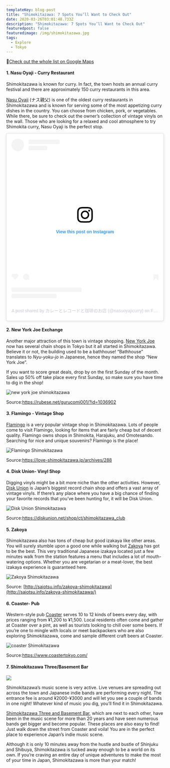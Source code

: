 ```yaml
---
templateKey: blog-post
title: "Shimokitazawa: 7 Spots You’ll Want to Check Out"
date: 2020-03-26T03:01:48.733Z
description: "Shimokitazawa: 7 Spots You’ll Want to Check Out"
featuredpost: false
featuredimage: /img/shimokitazawa.jpg
tags:
  - Explore
  - Tokyo
---
```

📌[Check out the whole list on Google Maps](https://goo.gl/maps/QSbUNvLr4XQb5jtC9)

#### 1. Nasu Oyaji - Curry Restaurant

Shimokitazawa is known for curry. In fact, the town hosts an annual curry festival and there are approximately 150 curry restaurants in this area. 

[Nasu Oyaji](https://tabelog.com/en/tokyo/A1318/A131802/13001385/) (ナス親父) is one of the oldest curry restaurants in Shimokitazawa and is known for serving some of the most appetizing curry dishes in the country. You can choose from chicken, pork, or vegetables. While there, be sure to check out the owner’s collection of vintage vinyls on the wall.  Those who are looking for a relaxed and cool atmosphere to try Shimokita curry, Nasu Oyaji is the perfect stop. 

<blockquote class="instagram-media" data-instgrm-permalink="https://www.instagram.com/p/B8D8j1aBVCI/?utm_source=ig_embed&amp;utm_campaign=loading" data-instgrm-version="12" style=" background:#FFF; border:0; border-radius:3px; box-shadow:0 0 1px 0 rgba(0,0,0,0.5),0 1px 10px 0 rgba(0,0,0,0.15); margin: 1px; max-width:540px; min-width:326px; padding:0; width:99.375%; width:-webkit-calc(100% - 2px); width:calc(100% - 2px);"><div style="padding:16px;"> <a href="https://www.instagram.com/p/B8D8j1aBVCI/?utm_source=ig_embed&amp;utm_campaign=loading" style=" background:#FFFFFF; line-height:0; padding:0 0; text-align:center; text-decoration:none; width:100%;" target="_blank"> <div style=" display: flex; flex-direction: row; align-items: center;"> <div style="background-color: #F4F4F4; border-radius: 50%; flex-grow: 0; height: 40px; margin-right: 14px; width: 40px;"></div> <div style="display: flex; flex-direction: column; flex-grow: 1; justify-content: center;"> <div style=" background-color: #F4F4F4; border-radius: 4px; flex-grow: 0; height: 14px; margin-bottom: 6px; width: 100px;"></div> <div style=" background-color: #F4F4F4; border-radius: 4px; flex-grow: 0; height: 14px; width: 60px;"></div></div></div><div style="padding: 19% 0;"></div> <div style="display:block; height:50px; margin:0 auto 12px; width:50px;"><svg width="50px" height="50px" viewBox="0 0 60 60" version="1.1" xmlns="https://www.w3.org/2000/svg" xmlns:xlink="https://www.w3.org/1999/xlink"><g stroke="none" stroke-width="1" fill="none" fill-rule="evenodd"><g transform="translate(-511.000000, -20.000000)" fill="#000000"><g><path d="M556.869,30.41 C554.814,30.41 553.148,32.076 553.148,34.131 C553.148,36.186 554.814,37.852 556.869,37.852 C558.924,37.852 560.59,36.186 560.59,34.131 C560.59,32.076 558.924,30.41 556.869,30.41 M541,60.657 C535.114,60.657 530.342,55.887 530.342,50 C530.342,44.114 535.114,39.342 541,39.342 C546.887,39.342 551.658,44.114 551.658,50 C551.658,55.887 546.887,60.657 541,60.657 M541,33.886 C532.1,33.886 524.886,41.1 524.886,50 C524.886,58.899 532.1,66.113 541,66.113 C549.9,66.113 557.115,58.899 557.115,50 C557.115,41.1 549.9,33.886 541,33.886 M565.378,62.101 C565.244,65.022 564.756,66.606 564.346,67.663 C563.803,69.06 563.154,70.057 562.106,71.106 C561.058,72.155 560.06,72.803 558.662,73.347 C557.607,73.757 556.021,74.244 553.102,74.378 C549.944,74.521 548.997,74.552 541,74.552 C533.003,74.552 532.056,74.521 528.898,74.378 C525.979,74.244 524.393,73.757 523.338,73.347 C521.94,72.803 520.942,72.155 519.894,71.106 C518.846,70.057 518.197,69.06 517.654,67.663 C517.244,66.606 516.755,65.022 516.623,62.101 C516.479,58.943 516.448,57.996 516.448,50 C516.448,42.003 516.479,41.056 516.623,37.899 C516.755,34.978 517.244,33.391 517.654,32.338 C518.197,30.938 518.846,29.942 519.894,28.894 C520.942,27.846 521.94,27.196 523.338,26.654 C524.393,26.244 525.979,25.756 528.898,25.623 C532.057,25.479 533.004,25.448 541,25.448 C548.997,25.448 549.943,25.479 553.102,25.623 C556.021,25.756 557.607,26.244 558.662,26.654 C560.06,27.196 561.058,27.846 562.106,28.894 C563.154,29.942 563.803,30.938 564.346,32.338 C564.756,33.391 565.244,34.978 565.378,37.899 C565.522,41.056 565.552,42.003 565.552,50 C565.552,57.996 565.522,58.943 565.378,62.101 M570.82,37.631 C570.674,34.438 570.167,32.258 569.425,30.349 C568.659,28.377 567.633,26.702 565.965,25.035 C564.297,23.368 562.623,22.342 560.652,21.575 C558.743,20.834 556.562,20.326 553.369,20.18 C550.169,20.033 549.148,20 541,20 C532.853,20 531.831,20.033 528.631,20.18 C525.438,20.326 523.257,20.834 521.349,21.575 C519.376,22.342 517.703,23.368 516.035,25.035 C514.368,26.702 513.342,28.377 512.574,30.349 C511.834,32.258 511.326,34.438 511.181,37.631 C511.035,40.831 511,41.851 511,50 C511,58.147 511.035,59.17 511.181,62.369 C511.326,65.562 511.834,67.743 512.574,69.651 C513.342,71.625 514.368,73.296 516.035,74.965 C517.703,76.634 519.376,77.658 521.349,78.425 C523.257,79.167 525.438,79.673 528.631,79.82 C531.831,79.965 532.853,80.001 541,80.001 C549.148,80.001 550.169,79.965 553.369,79.82 C556.562,79.673 558.743,79.167 560.652,78.425 C562.623,77.658 564.297,76.634 565.965,74.965 C567.633,73.296 568.659,71.625 569.425,69.651 C570.167,67.743 570.674,65.562 570.82,62.369 C570.966,59.17 571,58.147 571,50 C571,41.851 570.966,40.831 570.82,37.631"></path></g></g></g></svg></div><div style="padding-top: 8px;"> <div style=" color:#3897f0; font-family:Arial,sans-serif; font-size:14px; font-style:normal; font-weight:550; line-height:18px;"> View this post on Instagram</div></div><div style="padding: 12.5% 0;"></div> <div style="display: flex; flex-direction: row; margin-bottom: 14px; align-items: center;"><div> <div style="background-color: #F4F4F4; border-radius: 50%; height: 12.5px; width: 12.5px; transform: translateX(0px) translateY(7px);"></div> <div style="background-color: #F4F4F4; height: 12.5px; transform: rotate(-45deg) translateX(3px) translateY(1px); width: 12.5px; flex-grow: 0; margin-right: 14px; margin-left: 2px;"></div> <div style="background-color: #F4F4F4; border-radius: 50%; height: 12.5px; width: 12.5px; transform: translateX(9px) translateY(-18px);"></div></div><div style="margin-left: 8px;"> <div style=" background-color: #F4F4F4; border-radius: 50%; flex-grow: 0; height: 20px; width: 20px;"></div> <div style=" width: 0; height: 0; border-top: 2px solid transparent; border-left: 6px solid #f4f4f4; border-bottom: 2px solid transparent; transform: translateX(16px) translateY(-4px) rotate(30deg)"></div></div><div style="margin-left: auto;"> <div style=" width: 0px; border-top: 8px solid #F4F4F4; border-right: 8px solid transparent; transform: translateY(16px);"></div> <div style=" background-color: #F4F4F4; flex-grow: 0; height: 12px; width: 16px; transform: translateY(-4px);"></div> <div style=" width: 0; height: 0; border-top: 8px solid #F4F4F4; border-left: 8px solid transparent; transform: translateY(-4px) translateX(8px);"></div></div></div> <div style="display: flex; flex-direction: column; flex-grow: 1; justify-content: center; margin-bottom: 24px;"> <div style=" background-color: #F4F4F4; border-radius: 4px; flex-grow: 0; height: 14px; margin-bottom: 6px; width: 224px;"></div> <div style=" background-color: #F4F4F4; border-radius: 4px; flex-grow: 0; height: 14px; width: 144px;"></div></div></a><p style=" color:#c9c8cd; font-family:Arial,sans-serif; font-size:14px; line-height:17px; margin-bottom:0; margin-top:8px; overflow:hidden; padding:8px 0 7px; text-align:center; text-overflow:ellipsis; white-space:nowrap;"><a href="https://www.instagram.com/p/B8D8j1aBVCI/?utm_source=ig_embed&amp;utm_campaign=loading" style=" color:#c9c8cd; font-family:Arial,sans-serif; font-size:14px; font-style:normal; font-weight:normal; line-height:17px; text-decoration:none;" target="_blank">A post shared by カレーとレコードと珈琲のお店 (@nasuoyajicurry)</a> on <time style=" font-family:Arial,sans-serif; font-size:14px; line-height:17px;" datetime="2020-02-02T10:46:48+00:00">Feb 2, 2020 at 2:46am PST</time></p></div></blockquote> <script async src="//www.instagram.com/embed.js"></script>

#### 2. New York Joe Exchange

Another major attraction of this town is vintage shopping. [New York Joe](http://newyorkjoeexchange.com/) now has several chain shops in Tokyo but it all started in Shimokitazawa. Believe it or not, the building used to be a bathhouse! “Bathhouse” translates to *Nyu-yoku-jo* in Japanese, hence they named the shop “New York Joe”.

If you want to score great deals, drop by on the first Sunday of the month. Sales up 50% off take place every first Sunday, so make sure you have time to dig in the shop!

![new york joe shimokitazawa](/img/new-york-joe.jpg "New York Joe Shimokitazawa")

Source:<https://rubese.net/gurucomi001/?id=1036902>

#### 3. Flamingo - Vintage Shop

[Flamingo](http://tippirag.com/shopsyo_flamingo/) is a very popular vintage shop in Shimokitazawa. Lots of people come to visit Flamingo, looking for items that are fairly cheap but of decent quality. Flamingo owns shops in Shimokita, Harajuku, and Omotesando. Searching for nice and unique souvenirs? Flamingo is the place!

![Flamingo Shimokitazawa](/img/flalmingo.jpg "Flamingo Shimokitazawa")

Source:<https://love-shimokitazawa.jp/archives/288>

#### 4. Disk Union- Vinyl Shop

Digging vinyls might be a bit more niche than the other activities. However, [Disk Union](https://diskunion.net/) is Japan’s biggest record chain shop and offers a vast array of vintage vinyls. If there’s any place where you have a big chance of finding your favorite records that you’ve been hunting for, it will be Disk Union.

![Disk Union Shimokitazawa](/img/disk-union-.jpg "Disk Union Shimokitazawa")

Source:<https://diskunion.net/shop/ct/shimokitazawa_club>

#### 5. Zakoya

Shimokitazawa also has tons of cheap but good izakaya like other areas. You will surely stumble upon a good one while walking but [Zakoya](http://www.zakoya.red/) has got to be the best. This very traditional Japanese izakaya located just a few minutes walk from the station features a menu that includes a lot of mouth-watering options. Whether you are vegetarian or a meat-lover, the best izakaya experience is guaranteed here.

![Zakoya Shimokitazawa](/img/zakoya.jpg "Zakoya")

Source: [http://saiotsu.info/zakoya-shimokitazawa](http://saiotsu.info/zakoya-shimokitazawa/)

#### 6. Coaster- Pub

Western-style pub [Coaster](https://www.coastertokyo.com/) serves 10 to 12 kinds of beers every day, with prices ranging from ¥1,200 to ¥1,500. Local residents often come and gather at Coaster over a pint, as well as tourists looking to chill over some beers. If you’re one to mingle with locals or meet backpackers who are also exploring Shimokitazawa, come and sample different craft beers at Coaster.

![coaster  Shimokitazawa](/img/coaster-.jpg "Coaster")

Source:<https://www.coastertokyo.com/>

#### 7. Shimokitazawa Three/Basement Bar

![](https://lh5.googleusercontent.com/XZf1aF3UY69a9qXmT8T-dP1R-6jkykur0SiZoZgN_mc2CowJQpgXmB_YMPqGYMA-oQWvDuR8IOet3V1bsdXq5XnpskQqBwnHpqYVDIhWqvLDsrhA52QJ6H_U_SU9tYypL7EA0-hV)

Shimokitazawa’s music scene is very active. Live venues are spreading out across the town and Japanese indie bands are performing every night. The entrance fee is around ¥2000-¥3000 and will let you see a couple of bands in one night! Whatever kind of music you dig, you’ll find it in Shimokitazawa.

[Shimokitazawa Three and Basement Bar](https://toos.co.jp/basementbar/), which are next to each other, have been in the music scene for more than 20 years and have seen numerous bands get bigger and become popular. These places are also easy to find! Just walk down the street from Coaster and voila! You are in the perfect place to experience Japan’s indie music scene.

Although it is only 10 minutes away from the hustle and bustle of Shinjuku and Shibuya, Shimokitazawa is tucked away enough to be a world on its own. If you’re craving an entire day of unique adventures to make the most of your time in Japan, Shimokitazawa is more than your match!